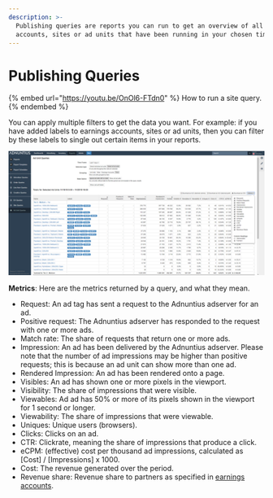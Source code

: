 ```yaml
---
description: >-
  Publishing queries are reports you can run to get an overview of all earnings
  accounts, sites or ad units that have been running in your chosen time period.
---
```


# Publishing Queries

{% embed url="https://youtu.be/OnOl6-FTdn0" %}
How to run a site query.
{% endembed %}

You can apply multiple filters to get the data you want. For example: if you have added labels to earnings accounts, sites or ad units, then you can filter by these labels to single out certain items in your reports.

![Publishing query example - in this case an ad unit query.](../../../.gitbook/assets/201811-reports-publishing-query.png)

**Metrics**: Here are the metrics returned by a query, and what they mean.

* Request: An ad tag has sent a request to the Adnuntius adserver for an ad. 
* Positive request: The Adnuntius adserver has responded to the request with one or more ads. 
* Match rate: The share of requests that return one or more ads.
* Impression: An ad has been delivered by the Adnuntius adserver. Please note that the number of ad impressions may be higher than positive requests; this is because an ad unit can show more than one ad.
* Rendered Impression: An ad has been rendered onto a page.
* Visibles: An ad has shown one or more pixels in the viewport.
* Visibility: The share of impressions that were visible.
* Viewables: Ad ad has 50% or more of its pixels shown in the viewport for 1 second or longer.
* Viewability: The share of impressions that were viewable.
* Uniques: Unique users (browsers).
* Clicks: Clicks on an ad.
* CTR: Clickrate, meaning the share of impressions that produce a click.
* eCPM: (effective) cost per thousand ad impressions, calculated as \[Cost] / \[Impressions] x 1000.
* Cost: The revenue generated over the period.
* Revenue share: Revenue share to partners as specified in [earnings accounts](../inventory/earnings-accounts.md).

